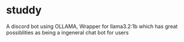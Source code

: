 # studdy
A discord bot using OLLAMA, Wrapper for llama3.2:1b which has great possiblities as being a ingeneral chat bot for users
